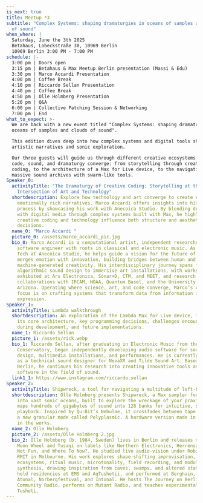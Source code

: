 ```yaml
---
is_next: true
title: Meetup *3
subtitle: "Complex Systems: shaping dramaturgies in oceans of samples and clouds
  of sound"
when_where: |
  Saturday, June the 3th 2025 
  Betahaus, Lobeckstraße 30, 10969 Berlin
  10969 Berlin 3:00 PM - 7:00 PM
schedule: |-
  3:00 pm | Doors open 
  3:15 pm | Betahaus & Max Meetup Berlin presentation (Massi & Edu) 
  3:30 pm | Marco Accardi Presentation
  4:00 pm | Coffee Break 
  4:10 pm | Riccardo Sellan Presentation
  4:40 pm | Coffee Break 
  4:50 pm | Olle Holmberg Presentation
  5:20 pm | Q&A 
  6:00 pm | Collective Patching Session & Networking 
  7:00 pm | End
what_to_expect: >-
  We are back with a new event titled "Complex Systems: shaping dramaturgies in
  oceans of samples and clouds of sound". 

  This edition dives deep into how complex systems and digital tools shape
  artistic narratives and sonic exploration. 

  Our three guests will guide us through different creative ecosystems where
  code, sound, and dramaturgy converge: from storytelling through creative
  coding, to the architecture of a Max for Live device, to the navigation of
  massive sound archives with swarm-like tools.
Speaker_0:
  activityTitle: "The Dramaturgy of Creative Coding: Storytelling at the
    Intersection of Art and Technology"
  shortdescription: Explore how technology and art converge to create engaging,
    emotionally rich narratives. Marco Accardi offers insights into his creative
    process by showcasing his work with Anecoica Studio. By blending dramaturgy
    with digital media through complex systems built with Max, he highlights how
    creative coding and technology influence both structure and aesthetic
    decisions.
  name_0: "Marco Accardi "
  picture_0: /assets/marco_accardi_pic.jpg
  bio_0: Marco Accardi is a computational artist, independent researcher, and
    software engineer with roots in classical and electronic music. As Head of
    Tech at Anecoica Studio, he helps guide a vision for the future of art that
    merges emotion with innovation, building bridges between human and
    machine-generated creativity. His interdisciplinary journey spans from
    algorithmic sound design to immersive art installations, with works
    exhibited at Ars Electronica, Sónar+D, CTM, and MEET, and research
    collaborations with IRCAM, NOAA, Quantum Basel, and the University of
    Arizona. Operating where science, art, and code converge, Marco’s current
    focus is on crafting systems that transform data from information into
    expression.
Speaker_1:
  activityTitle: Lambda walkthrough
  shortdescription: An exploration of the Lambda Max for Live device, focusing on
    its core architecture, key programming decisions, challenges encountered
    during development, and future implementations.
  name_1: Riccardo Sellan
  picture_1: /assets/rick.webp
  bio_1: Riccardo Sellan, after graduating in Electronic Music from the Venice
    Conservatory, began independently developing audio software for sound
    design, multimedia installations, and performances. He is currently working
    as a technical sound designer for NevaXR and Tilde Sound Art. Based in
    Berlin, he continues his research into creating innovative tools and
    software in the field of sound.
  link1_1: https://www.instagram.com/riccardo.sellan
Speaker_2:
  activityTitle: Shipwreck, a tool for navigating a multitude of left-behind sounds
  shortdescription: Olle Holmberg presents Shipwreck, a Max sampler for diving
    into vast sonic oceans, built to explore the wreckage of your praxis. It
    maps hundreds of gigabytes of sound into 128 banks for intuitive, swarm-like
    playback. Inspired by Qu-Bit’s Nebulae, it crossfades between tape loop and
    a new granular mode called Polyplasmic. A hardware version made in RNBO is
    in the works.
  name_2: Olle Holmberg
  picture_2: /assets/Olle Holmberg 2.jpg
  bio_2: Olle Holmberg (b. 1984, Sweden) lives in Berlin and releases music as
    Moon Wheel and Tusagi on labels like Northern Electronics, Herrensauna, Not
    Not Fun, and Where To Now?. He studied live audio-vision under Robin Fox at
    RMIT in Melbourne. His work explores shape-shifting improvisation,
    ecosystems, ritual music, microtonality, field recording, and modular
    synthesis, drawing inspiration from caves, swamps, and altered states. He’s
    held residencies at EMS and AqTushetii, and performed at Berghain, CTM,
    Atonal, Norbergfestival, and Intonal. He hosts The Journey on Berlin
    Community Radio, performs on Mutant Radio, and teaches experimental sound in
    Tusheti.
---
```

